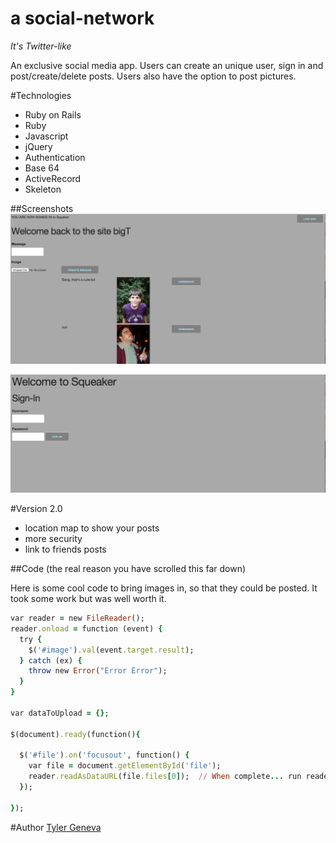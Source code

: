 # a social-network
*It's Twitter-like*

An exclusive social media app.  Users can create an unique user, sign in and post/create/delete posts.  Users also have the option to post pictures.

#Technologies
- Ruby on Rails
- Ruby
- Javascript
- jQuery
- Authentication
- Base 64
- ActiveRecord
- Skeleton



##Screenshots
![Post a Message](/App/assets/images/Profile.png)


![Sign in!](/App/assets/images/Sign-In.png)

#Version 2.0
- location map to show your posts
- more security
- link to friends posts

##Code
(the real reason you have scrolled this far down)

Here is some cool code to bring images in, so that they could be posted.  It took some work but was well worth it.
```ruby
var reader = new FileReader();
reader.onload = function (event) {
  try {
    $('#image').val(event.target.result);
  } catch (ex) {
    throw new Error("Error Error");
  }
}

var dataToUpload = {};

$(document).ready(function(){

  $('#file').on('focusout', function() {
    var file = document.getElementById('file');
    reader.readAsDataURL(file.files[0]);  // When complete... run reader.onload
  });

});
```






#Author
[Tyler Geneva](https://github.com/ctylerg)
